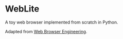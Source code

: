 # WebLite

A toy web browser implemented from scratch in Python.

Adapted from [Web Browser Engineering](https://browser.engineering/).
